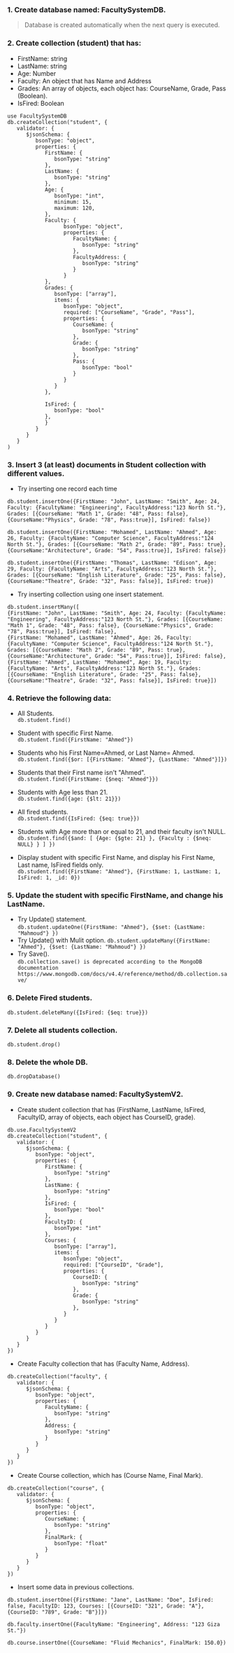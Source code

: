 ### 1. Create database named: FacultySystemDB.
> Database is created automatically when the next query is executed.
### 2. Create collection (student) that has: 
* FirstName: string
* LastName: string
* Age: Number
* Faculty: An object that has Name and Address
* Grades: An array of objects, each object has: CourseName, Grade, Pass (Boolean).
* IsFired: Boolean

```
use FacultySystemDB
db.createCollection("student", {
   validator: {
      $jsonSchema: {
         bsonType: "object",
         properties: {
            FirstName: {
               bsonType: "string"
            },
            LastName: {
               bsonType: "string"
            },
            Age: {
               bsonType: "int",
               minimum: 15,
               maximum: 120,
            },
            Faculty: {
                  bsonType: "object",
                  properties: {
                     FacultyName: {
                        bsonType: "string"
                     },
                     FacultyAddress: {
                        bsonType: "string"
                     }                     
                  }
            },
            Grades: {
               bsonType: ["array"],
               items: {
                  bsonType: "object",
                  required: ["CourseName", "Grade", "Pass"],
                  properties: {
                     CourseName: {
                        bsonType: "string"
                     },
                     Grade: {
                        bsonType: "string"
                     },
                     Pass: {
                        bsonType: "bool"
                     }
                  }
               }
            },

            IsFired: {
               bsonType: "bool"
            },
            }
         }
      }
   }
)
```

### 3. Insert 3 (at least) documents in Student collection with different values.
* Try inserting one record each time
```
db.student.insertOne({FirstName: "John", LastName: "Smith", Age: 24, Faculty: {FacultyName: "Engineering", FacultyAddress:"123 North St."}, Grades: [{CourseName: "Math 1", Grade: "48", Pass: false}, {CourseName:"Physics", Grade: "78", Pass:true}], IsFired: false})
```
```
db.student.insertOne({FirstName: "Mohamed", LastName: "Ahmed", Age: 26, Faculty: {FacultyName: "Computer Science", FacultyAddress:"124 North St."}, Grades: [{CourseName: "Math 2", Grade: "89", Pass: true}, {CourseName:"Architecture", Grade: "54", Pass:true}], IsFired: false})
```
```
db.student.insertOne({FirstName: "Thomas", LastName: "Edison", Age: 29, Faculty: {FacultyName: "Arts", FacultyAddress:"123 North St."}, Grades: [{CourseName: "English Literature", Grade: "25", Pass: false}, {CourseName:"Theatre", Grade: "32", Pass: false}], IsFired: true})
```


* Try inserting collection using one insert statement.
```
db.student.insertMany([
{FirstName: "John", LastName: "Smith", Age: 24, Faculty: {FacultyName: "Engineering", FacultyAddress:"123 North St."}, Grades: [{CourseName: "Math 1", Grade: "48", Pass: false}, {CourseName:"Physics", Grade: "78", Pass:true}], IsFired: false},
{FirstName: "Mohamed", LastName: "Ahmed", Age: 26, Faculty: {FacultyName: "Computer Science", FacultyAddress:"124 North St."}, Grades: [{CourseName: "Math 2", Grade: "89", Pass: true}, {CourseName:"Architecture", Grade: "54", Pass:true}], IsFired: false},
{FirstName: "Ahmed", LastName: "Mohamed", Age: 19, Faculty: {FacultyName: "Arts", FacultyAddress:"123 North St."}, Grades: [{CourseName: "English Literature", Grade: "25", Pass: false}, {CourseName:"Theatre", Grade: "32", Pass: false}], IsFired: true}])
```

### 4. Retrieve the following data:
* All Students.  
```db.student.find()```  

* Student with specific First Name.  
```db.student.find({FirstName: "Ahmed"})```  

* Students who his First Name=Ahmed, or Last Name= Ahmed.  
```db.student.find({$or: [{FirstName: "Ahmed"}, {LastName: "Ahmed"}]})```  

* Students that their First name isn't "Ahmed".  
```db.student.find({FirstName: {$neq: "Ahmed"}})```  

* Students with Age less than 21.  
```db.student.find({age: {$lt: 21}})```  

* All fired students.  
```db.student.find({IsFired: {$eq: true}})```  

* Students with Age more than or equal to 21, and their faculty isn't NULL.  
```db.student.find({$and: [ {Age: {$gte: 21} }, {Faculty : {$neq: NULL} } ] })```  

* Display student with specific First Name, and display his First Name, Last name, IsFired fields only.  
```db.student.find({FirstName: "Ahmed"}, {FirstName: 1, LastName: 1, IsFired: 1, _id: 0})```  


### 5. Update the student with specific FirstName, and change his LastName.
* Try Update() statement.  
```db.student.updateOne({FirstName: "Ahmed"}, {$set: {LastName: "Mahmoud"} })```
* Try Update() with Mulit option.
```db.student.updateMany({FirstName: "Ahmed"}, {$set: {LastName: "Mahmoud"} })```  
* Try Save().  
```db.collection.save() is deprecated according to the MongoDB documentation  https://www.mongodb.com/docs/v4.4/reference/method/db.collection.save/```

### 6. Delete Fired students.
```db.student.deleteMany({IsFired: {$eq: true}})```
### 7. Delete all students collection.
```db.student.drop()```
### 8. Delete the whole DB.
```db.dropDatabase()```  

### 9. Create new database named: FacultySystemV2.
* Create student collection that has (FirstName, LastName, IsFired, FacultyID, array of objects, each object has CourseID, grade).
```
db.use.FacultySystemV2
db.createCollection("student", {
   validator: {
      $jsonSchema: {
         bsonType: "object",
         properties: {
            FirstName: {
               bsonType: "string"
            },
            LastName: {
               bsonType: "string"
            },
            IsFired: {
               bsonType: "bool"
            },
            FacultyID: {
               bsonType: "int"
            },
            Courses: {
               bsonType: ["array"],
               items: {
                  bsonType: "object",
                  required: ["CourseID", "Grade"],
                  properties: {
                     CourseID: {
                        bsonType: "string"
                     },
                     Grade: {
                        bsonType: "string"
                     },
                  }
               }
            }
         }
      }
   }
})
```
* Create Faculty collection that has (Faculty Name, Address).  
```
db.createCollection("faculty", {
   validator: {
      $jsonSchema: {
         bsonType: "object",
         properties: {
            FacultyName: {
               bsonType: "string"
            },
            Address: {
               bsonType: "string"
            }
         }
      }
   }
})
```
* Create Course collection, which has (Course Name, Final Mark).  
```
db.createCollection("course", {
   validator: {
      $jsonSchema: {
         bsonType: "object",
         properties: {
            CourseName: {
               bsonType: "string"
            },
            FinalMark: {
               bsonType: "float"
            }
         }
      }
   }
})
```
* Insert some data in previous collections.

```db.student.insertOne({FirstName: "Jane", LastName: "Doe", IsFired: false, FacultyID: 123, Courses: [{CourseID: "321", Grade: "A"}, {CourseID: "789", Grade: "B"}]})```    

```db.faculty.insertOne({FacultyName: "Engineering", Address: "123 Giza St."})```    

```db.course.insertOne({CourseName: "Fluid Mechanics", FinalMark: 150.0})```
